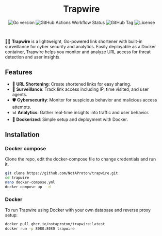 <div align="center">
  
# Trapwire

![Go version](https://img.shields.io/github/go-mod/go-version/NotAProton/trapwire?filename=app%2Fgo.mod&logo=Go)
![GitHub Actions Workflow Status](https://img.shields.io/github/actions/workflow/status/notaproton/trapwire/docker-publish.yml?logo=Github&label=Build)
![GitHub Tag](https://img.shields.io/github/v/tag/notaproton/trapwire?label=Latest%20version)
![License](https://img.shields.io/github/license/notaproton/trapwire)

</div>
<br>

 🔗🚨 **Trapwire** is a lightweight, Go-powered link shortener with built-in surveillance for cyber security and analytics. Easily deployable as a Docker container, Trapwire helps you monitor and analyze URL access for threat detection and user insights.

## Features
- 🔗 **URL Shortening**: Create shortened links for easy sharing.
- 📸 **Surveillance**: Track link access including IP, time visited, and user agents.
- 🛡️ **Cybersecurity**: Monitor for suspicious behavior and malicious access attempts.
- 📊 **Analytics**: Gather real-time insights into traffic and user behavior.
- 🐳 **Dockerized**: Simple setup and deployment with Docker.

## Installation

### Docker compose
Clone the repo, edit the docker-compose file to change credentials and run it.

```bash
git clone https://github.com/NotAProton/trapwire.git
cd trapwire
nano docker-compose.yml
docker-compose up --d
```

### Docker
To run Trapwire using Docker with your own database and reverse proxy setup:

```bash
docker pull ghcr.io/notaproton/trapwire:latest
docker run -p 8080:8080 trapwire
```
